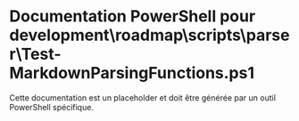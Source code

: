 # Documentation PowerShell pour development\roadmap\scripts\parser\Test-MarkdownParsingFunctions.ps1

Cette documentation est un placeholder et doit être générée par un outil PowerShell spécifique.
